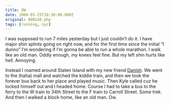 ```yaml
---
title: OW
date: 2004-03-25T18:30:00.000Z
original: 000148.php
tags: [running, nyc]
---
```


I was supposed to run 7 miles yesterday but I just couldn’t do it. I have major shin splints going on right now, and for the first time since the initial “I dunno” I’m wondering if I’m gonna be able to run a whole marathon. I walk like an old man. Oddly enough, my knees feel fine. But my left shin hurts like hell. Annoying.

Instead I roamed around Staten Island with my new friend <a href="http://www.rockcitygirl.com">Danish</a>. We went to the (haha) mall and watched the kiddie train, and then we took the forever bus back to her place and played music. Then Kyle called cuz he locked himself out and I headed home. Course I had to take a bus to the ferry to the W train to 34th Street to the F train to Carroll Street. Some trek. And then I walked a block home, like an old man. Ow.
